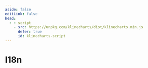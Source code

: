 ```yaml
---
aside: false
editLink: false
head:
  - - script
    - src: https://unpkg.com/klinecharts/dist/klinecharts.min.js
      defer: true
      id: klinecharts-script
---
```


# I18n

<script setup>
import Chart from '../../components/SampleChart.vue'
import data from '../../data/sample/i18n/index.json'
</script>
<Chart :js="data['index.js']" :html="data['index.html']" :css="data['index.css']" title="I18n"/>

<!--@include: @/data/sample/i18n/index.md-->

